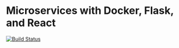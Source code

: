 # Microservices with Docker, Flask, and React

[![Build Status](https://travis-ci.org//testdriven-app.svg?branch=master)](https://travis-ci.org/j-mon/testdriven-app)
